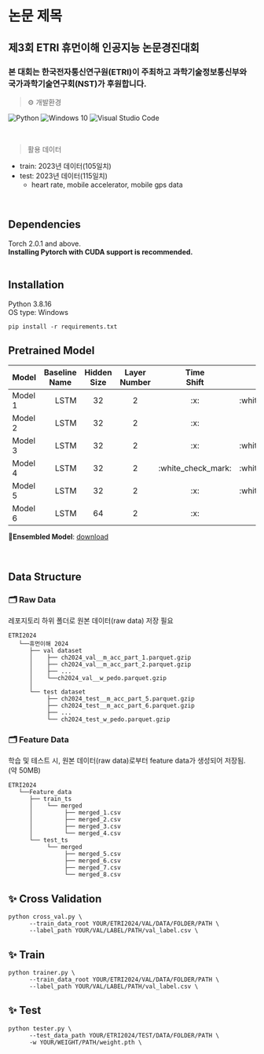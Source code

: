 # 논문 제목

## 제3회 ETRI 휴먼이해 인공지능 논문경진대회

### 본 대회는 한국전자통신연구원(ETRI)이 주최하고 과학기술정보통신부와 국가과학기술연구회(NST)가 후원합니다.

> ⚙ 개발환경

![Python](https://img.shields.io/badge/Python-3776AB.svg?&style=for-the-badge&logo=Python&logoColor=white)
![Windows 10](https://img.shields.io/badge/Windows-0078D6.svg?&style=for-the-badge&logo=Windows&logoColor=white)
![Visual Studio Code](https://img.shields.io/badge/Visual%20Studio%20Code-007ACC.svg?&style=for-the-badge&logo=Visual%20Studio%20Code&logoColor=white)

<br/>

> 활용 데이터
+ train: 2023년 데이터(105일치)
+ test: 2023년 데이터(115일치)
  + heart rate, mobile accelerator, mobile gps data
<br />

## Dependencies
Torch 2.0.1 and above.
<br /> **Installing Pytorch with CUDA support is recommended.**
<br /><br />


## Installation
Python 3.8.16
<br/>
OS type: Windows

```
pip install -r requirements.txt
```

## Pretrained Model

<table style="margin: auto">
  <thead>
    <tr>
      <th>Model</th>
      <th>Baseline<br />Name</th>
      <th>Hidden<br />Size</th>
      <th>Layer<br />Number</th>
      <th>Time<br />Shift</th>
      <th>Noise</th>
      <th>Class Imbalance
      <th>download</th>
    </tr>
  </thead>
  <tbody>
    <tr>
      <td>Model 1</td>
      <td align="right">LSTM</td>
      <td align="center">32</td>
      <td align="center">2</td>
      <td align="center">:x:</td>
      <td align="center">:white_check_mark:</td>
      <td align="center">:white_check_mark:</td>
      <td align="center"><a href="https://drive.google.com/file/d/1R9l1cn1ZSfxj1JSZx-b7V2nvJO5__DAr/view?usp=drive_link">model</a></td>
    </tr>
    <tr>
      <td>Model 2 </td>
      <td align="right">LSTM</td>
      <td align="center">32</td>
      <td align="center">2</td>
      <td align="center">:x:</td>
      <td align="center">:x:</td>
      <td align="center">:white_check_mark:</td>
      <td align="center"><a href="https://drive.google.com/file/d/16S3w41kZ2ejErIyG1680Wn-AV1YEN8kO/view?usp=drive_link">model</a></td>
    </tr>
    <tr>
      <td>Model 3 </td>
      <td align="right">LSTM</td>
      <td align="center">32</td>
      <td align="center">2</td>
      <td align="center">:x:</td>
      <td align="center">:white_check_mark:</td>
      <td align="center">:white_check_mark:</td>
      <td align="center"><a href="https://drive.google.com/file/d/1XZyTckuTRNtJoEK_M36TDM0h_XQ_M7S4/view?usp=drive_link">model</a></td>
    </tr>
    <tr>
      <td>Model 4 </td>
      <td align="right">LSTM</td>
      <td align="center">32</td>
      <td align="center">2</td>
      <td align="center">:white_check_mark:</td>
      <td align="center">:white_check_mark:</td>
      <td align="center">:white_check_mark:</td>
      <td align="center"><a href="https://drive.google.com/file/d/1CXyhw8F9zK3m5bVKHKgwyuqYiXkhgXpw/view?usp=drive_link">model</a></td>
    </tr>
    <tr>
      <td>Model 5 </td>
      <td align="right">LSTM</td>
      <td align="center">32</td>
      <td align="center">2</td>
      <td align="center">:x:</td>
      <td align="center">:white_check_mark:</td>
      <td align="center">:white_check_mark:</td>
      <td align="center"><a href="https://drive.google.com/file/d/1diuufnsVEQE7yq85gBigHmu4ZXiWDTBq/view?usp=drive_link">model</a></td>
    </tr>
    <tr>
      <td>Model 6 </td>
      <td align="right">LSTM</td>
      <td align="center">64</td>
      <td align="center">2</td>
      <td align="center">:x:</td>
      <td align="center">:x:</td>
      <td align="center">:x:</td>
      <td align="center"><a href="https://drive.google.com/file/d/1z08H4Sb8VPQsDce28LbxIoEHOGbvGLp4/view?usp=drive_link">model</a></td>
    </tr>
  </tbody>
</table>

🌠**Ensembled Model**: [download](https://drive.google.com/file/d/12jGK_oKURLps30hYqWqF1-zZJvW2D8b7/view?usp=sharing)

<br />

## Data Structure
### 🗂️ Raw Data
레포지토리 하위 폴더로 원본 데이터(raw data) 저장 필요
```
ETRI2024
   └──휴먼이해 2024
      ├── val dataset
      │    ├── ch2024_val__m_acc_part_1.parquet.gzip
      │    ├── ch2024_val__m_acc_part_2.parquet.gzip
      │    ├── ...
      │    └──ch2024_val__w_pedo.parquet.gzip
      │ 
      └── test dataset
           ├── ch2024_test__m_acc_part_5.parquet.gzip
           ├── ch2024_test__m_acc_part_6.parquet.gzip
           ├── ...
           └── ch2024_test_w_pedo.parquet.gzip
```

### 🗂️ Feature Data
학습 및 테스트 시, 원본 데이터(raw data)로부터 feature data가 생성되어 저장됨. (약 50MB)
```
ETRI2024
   └──Feature_data
      ├── train_ts
      │    └── merged
      │         ├── merged_1.csv
      │         ├── merged_2.csv
      │         ├── merged_3.csv
      │         └── merged_4.csv
      └── test_ts
           └── merged
                ├── merged_5.csv
                ├── merged_6.csv
                ├── merged_7.csv
                └── merged_8.csv
```
## ✨ Cross Validation
```
python cross_val.py \
      --train_data_root YOUR/ETRI2024/VAL/DATA/FOLDER/PATH \
      --label_path YOUR/VAL/LABEL/PATH/val_label.csv \
```

## ✨ Train
```
python trainer.py \
      --train_data_root YOUR/ETRI2024/VAL/DATA/FOLDER/PATH \
      --label_path YOUR/VAL/LABEL/PATH/val_label.csv \
```

## ✨ Test
```
python tester.py \
      --test_data_path YOUR/ETRI2024/TEST/DATA/FOLDER/PATH \
      -w YOUR/WEIGHT/PATH/weight.pth \
```


